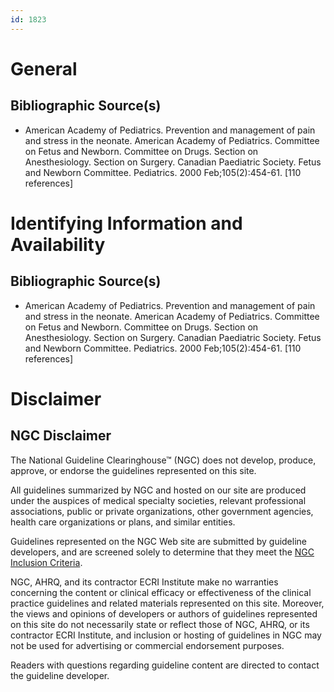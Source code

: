 ```yaml
---
id: 1823
---
```


# General

## Bibliographic Source(s)

- American Academy of Pediatrics. Prevention and management of pain and stress in the neonate. American Academy of Pediatrics. Committee on Fetus and Newborn. Committee on Drugs. Section on Anesthesiology. Section on Surgery. Canadian Paediatric Society. Fetus and Newborn Committee. Pediatrics. 2000 Feb;105(2):454-61. [110 references]

# Identifying Information and Availability

## Bibliographic Source(s)

- American Academy of Pediatrics. Prevention and management of pain and stress in the neonate. American Academy of Pediatrics. Committee on Fetus and Newborn. Committee on Drugs. Section on Anesthesiology. Section on Surgery. Canadian Paediatric Society. Fetus and Newborn Committee. Pediatrics. 2000 Feb;105(2):454-61. [110 references]

# Disclaimer

## NGC Disclaimer

The National Guideline Clearinghouse™ (NGC) does not develop, produce, approve, or endorse the guidelines represented on this site.

All guidelines summarized by NGC and hosted on our site are produced under the auspices of medical specialty societies, relevant professional associations, public or private organizations, other government agencies, health care organizations or plans, and similar entities.

Guidelines represented on the NGC Web site are submitted by guideline developers, and are screened solely to determine that they meet the [NGC Inclusion Criteria](/help-and-about/summaries/inclusion-criteria).

NGC, AHRQ, and its contractor ECRI Institute make no warranties concerning the content or clinical efficacy or effectiveness of the clinical practice guidelines and related materials represented on this site. Moreover, the views and opinions of developers or authors of guidelines represented on this site do not necessarily state or reflect those of NGC, AHRQ, or its contractor ECRI Institute, and inclusion or hosting of guidelines in NGC may not be used for advertising or commercial endorsement purposes.

Readers with questions regarding guideline content are directed to contact the guideline developer.

